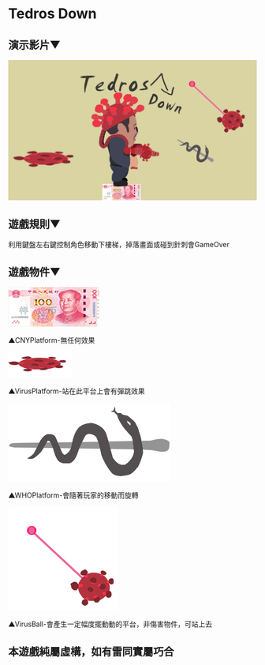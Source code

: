# Tedros Down

## 演示影片▼
[![Tedros Down](https://raw.githubusercontent.com/XUGuanWei/Tedros-Down/master/IMG/BG.png)](https://youtu.be/lN1Z_li7AYk "Tap")
## 遊戲規則▼
利用鍵盤左右鍵控制角色移動下樓梯，掉落畫面或碰到針刺會GameOver

## 遊戲物件▼
![image](https://raw.githubusercontent.com/XUGuanWei/Tedros-Down/master/IMG/BasicPlatform.png)

▲CNYPlatform-無任何效果

![image](https://raw.githubusercontent.com/XUGuanWei/Tedros-Down/master/IMG/FanPlatform.png)

▲VirusPlatform-站在此平台上會有彈跳效果

![image](https://raw.githubusercontent.com/XUGuanWei/Tedros-Down/master/IMG/RoatePlatform.png)

▲WHOPlatform-會隨著玩家的移動而旋轉

![image](https://raw.githubusercontent.com/XUGuanWei/Tedros-Down/master/IMG/SpikedBall.png)

▲VirusBall-會產生一定幅度擺動動的平台，非傷害物件，可站上去


## 本遊戲純屬虛構，如有雷同實屬巧合
